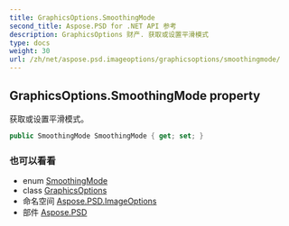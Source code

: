 ```yaml
---
title: GraphicsOptions.SmoothingMode
second_title: Aspose.PSD for .NET API 参考
description: GraphicsOptions 财产. 获取或设置平滑模式
type: docs
weight: 30
url: /zh/net/aspose.psd.imageoptions/graphicsoptions/smoothingmode/
---
```

## GraphicsOptions.SmoothingMode property

获取或设置平滑模式。

```csharp
public SmoothingMode SmoothingMode { get; set; }
```

### 也可以看看

* enum [SmoothingMode](../../../aspose.psd/smoothingmode/)
* class [GraphicsOptions](../)
* 命名空间 [Aspose.PSD.ImageOptions](../../graphicsoptions/)
* 部件 [Aspose.PSD](../../../)


